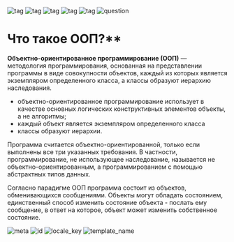 ![tag](https://img.shields.io/badge/language-java-red.svg)   ![tag](https://img.shields.io/badge/jdk-1.8-blue.svg)     ![tag](https://img.shields.io/badge/level-1-green.svg)     ![tag](https://img.shields.io/badge/topic-core-green.svg)      ![tag](https://img.shields.io/badge/locale-ru-green.svg)     ![question](https://img.shields.io/badge/-question-grey.svg) 


# Что такое ООП?**
<!--div-->
**Объектно-ориентированное программирование (ООП)** — методология программирования, основанная на представлении программы
в виде совокупности объектов, каждый из которых является экземпляром определенного класса, а классы образуют иерархию наследования.

- объектно-ориентированное программирование использует в качестве основных логических конструктивных элементов объекты, а не алгоритмы;
- каждый объект является экземпляром определенного класса
- классы образуют иерархии.

Программа считается объектно-ориентированной, только если выполнены все три указанных требования. В частности, программирование, 
не использующее наследование, называется не объектно-ориентированным, а программированием с помощью абстрактных типов данных.

Согласно парадигме ООП программа состоит из объектов, обменивающихся сообщениями. 
Объекты могут обладать состоянием, единственный способ изменить состояние объекта - послать ему сообщение, в ответ на которое, 
объект может изменить собственное состояние.

![meta](https://img.shields.io/badge/_meta-red.svg)    ![id](https://img.shields.io/badge/_id-633dad62966c131aa3b8e3fd-red.svg)    ![locale_key](https://img.shields.io/badge/key-22c6bd811392459fa10f14dcf6c2b583-yellow.svg)    ![template_name](https://img.shields.io/badge/simple_question-v.0.1-yellow.svg)
